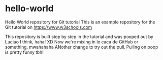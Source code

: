 # hello-world
Hello World repository for Git tutorial
This is an example repository for the Git tutorial on https://www.w3schools.com

This repository is built step by step in the tutorial and was pooped out by Luciao I think, haha! XD
Now we're mixing in le caca de GitHub or something, mwahahaha
ANother change to try out the pull. Pulling on poop is pretty funny tbh!
